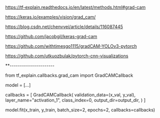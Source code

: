 https://tf-explain.readthedocs.io/en/latest/methods.html#grad-cam

https://keras.io/examples/vision/grad_cam/

https://blog.csdn.net/chenvvei/article/details/116087445

https://github.com/jacobgil/keras-grad-cam

https://github.com/withtimesgo1115/gradCAM-YOLOv3-pytorch

https://github.com/utkuozbulak/pytorch-cnn-visualizations

**----------------------

from tf_explain.callbacks.grad_cam import GradCAMCallback

model = [...]

callbacks = [
    GradCAMCallback(
        validation_data=(x_val, y_val),
        layer_name="activation_1",
        class_index=0,
        output_dir=output_dir,
    )
]

model.fit(x_train, y_train, batch_size=2, epochs=2, callbacks=callbacks)

